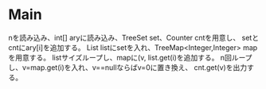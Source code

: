 # Main
nを読み込み、int[] aryに読み込み、TreeSet<Integer> set、Counter cntを用意し、
setとcntにary[i]を追加する。
List<Integer> listにsetを入れ、TreeMap<Integer,Integer> mapを用意する。
listサイズループし、mapに(v, list.get(i)を追加する。
n回ループし、v=map.get(i)を入れ、v==nullならばv=0に置き換え、
cnt.get(v)を出力する。
